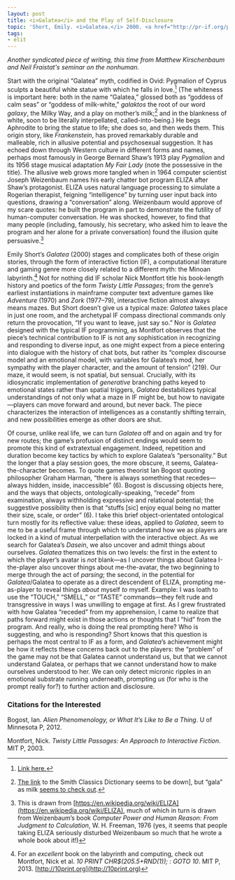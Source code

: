 ```yaml
---
layout: post
title: <i>Galatea</i> and the Play of Self-Disclosure
topic: 'Short, Emily. <i>Galatea.</i> 2000. <a href="http://pr-if.org/play/galatea/">pr-if.org/play/galatea/</a>.'
tags: 
- elit
---
```


*Another syndicated piece of writing, this time from Matthew Kirschenbaum and Neil Fraistat's seminar on the nonhuman.*

Start with the original “Galatea” myth, codified in Ovid: Pygmalion of Cyprus sculpts a beautiful white statue with which he falls in love.[^1] (The whiteness is important here: both in the name “Galatea,” glossed both as “goddess of calm seas” or “goddess of milk-white,” *galaktos* the root of our word *galaxy*, the Milky Way, and a play on mother’s milk;[^2] and in the blankness of white, soon to be literally interpellated, called-into-being.) He begs Aphrodite to bring the statue to life; she does so, and then weds them. This origin story, like *Frankenstein*, has proved remarkably durable and malleable, rich in allusive potential and psychosexual suggestion. It has echoed down through Western culture in different forms and names, perhaps most famously in George Bernard Shaw’s 1913 play *Pygmalion* and its 1956 stage musical adaptation *My Fair Lady* (note the possessive in the title). The allusive web grows more tangled when in 1964 computer scientist Joseph Weizenbaum names his early chatter bot program ELIZA after Shaw’s protagonist. ELIZA uses natural language processing to simulate a Rogerian therapist, feigning “intelligence” by turning user input back into questions, drawing a “conversation” along. Weizenbaum would approve of my scare quotes: he built the program in part to demonstrate the futility of human-computer conversation. He was shocked, however, to find that many people (including, famously, his secretary, who asked him to leave the program and her alone for a private conversation) found the illusion quite persuasive.[^3]

Emily Short’s *Galatea* (2000) stages and complicates both of these origin stories, through the form of interactive fiction (IF), a computational literature and gaming genre more closely related to a different myth: the Minoan labyrinth.[^4] Not for nothing did IF scholar Nick Montfort title his book-length history and poetics of the form *Twisty Little Passages*; from the genre’s earliest instantiations in mainframe computer text adventure games like *Adventure* (1970) and *Zork* (1977–79), interactive fiction almost always means mazes. But Short doesn’t give us a typical maze: *Galatea* takes place in just one room, and the archetypal IF compass directional commands only return the provocation, “If you want to leave, just say so.” Nor is *Galatea* designed with the typical IF programming, as Montfort observes that the piece’s technical contribution to IF is not any sophistication in recognizing and responding to diverse input, as one might expect from a piece entering into dialogue with the history of chat bots, but rather its “complex discourse model and an emotional model, with variables for Galatea’s mod, her sympathy with the player character, and the amount of tension” (219). Our maze, it would seem, is not spatial, but sensual. Crucially, with its idiosyncratic implementation of *generative* branching paths keyed to emotional states rather than spatial triggers, *Galatea* destabilizes typical understandings of not only what a maze in IF might be, but how to navigate—players can move forward and around, but never back. The piece characterizes the interaction of intelligences as a constantly shifting terrain, and new possibilities emerge as other doors are shut.

Of course, unlike real life, we can turn *Galatea* off and on again and try for new routes; the game’s profusion of distinct endings would seem to promote this kind of extratextual engagement. Indeed, repetition and duration become key tactics by which to explore Galatea’s “personality.” But the longer that a play session goes, the more obscure, it seems, Galatea-the-character becomes. To quote games theorist Ian Bogost quoting philosopher Graham Harman, “there is always something that recedes—always hidden, inside, inaccessible” (6). Bogost is discussing objects here, and the ways that objects, ontologically-speaking, “recede” from examination, always withholding expressive and relational potential; the suggestive possibility then is that “stuffs [sic] enjoy equal being no matter their size, scale, or order” (6). I take this brief object-orientated ontological turn mostly for its reflective value: these ideas, applied to *Galatea*, seem to me to be a useful frame through which to understand how we as players are locked in a kind of mutual interpellation with the interactive object. As we search for Galatea’s *Dasein*, we also uncover and admit things about ourselves. *Galatea* thematizes this on two levels: the first in the extent to which the player’s avatar is *not* blank—as I uncover things about Galatea I-the-player also uncover things about me-the-avatar, the two beginning to merge through the act of *parsing*; the second, in the potential for *Galatea*/Galatea to operate as a direct descendent of ELIZA, prompting me-as-player to reveal things *about* myself *to* myself. Example: I was loath to use the “TOUCH,” “SMELL,” or “TASTE” commands—they felt rude and transgressive in ways I was unwilling to engage at first. As I grew frustrated with how Galatea “receded” from my apprehension, I came to realize that paths forward might exist in those actions or thoughts that I “hid” from the program. And really, who is doing the real prompting here? Who is suggesting, and who is responding? Short knows that this question is perhaps the most central to IF as a form, and *Galatea*’s achievement might be how it reflects these concerns back out to the players: the “problem” of the game may not be that Galatea cannot understand us, but that we cannot understand Galatea, or perhaps that we cannot understand how to make ourselves understood to her. We can only detect micronic ripples in an emotional substrate running underneath, prompting *us* (for who is the prompt really for?) to further action and disclosure. 

[^1]: [Link here.](http://www.poetryintranslation.com/PITBR/Latin/Metamorph10.htm#anchor_Toc64105570)
[^2]: [The link](https://en.wikipedia.org/wiki/Galatea_(mythology)#cite_ref-1) to the Smith Classics Dictionary seems to be down], but “gala” as milk [seems to check out](https://en.wiktionary.org/wiki/γάλα#Greek).
[^3]: This is drawn from [https://en.wikipedia.org/wiki/ELIZA](https://en.wikipedia.org/wiki/ELIZA), much of which in turn is drawn from Weizenbaum’s book *Computer Power and Human Reason: From Judgment to Calculation*, W. H. Freeman, 1976 (yes, it seems that people taking ELIZA seriously disturbed Weizenbaum so much that he wrote a whole book about it!)
[^4]: For an *excellent* book on the labyrinth and computing, check out Montfort, Nick et al. *10 PRINT CHR$(205.5+RND(1)); : GOTO 10*. MIT P, 2013. [http://10print.org](http://10print.org)

### Citations for the Interested

Bogost, Ian. *Alien Phenomenology, or What It’s Like to Be a Thing*. U of Minnesota P, 2012. 

Montfort, Nick. *Twisty Little Passages: An Approach to Interactive Fiction*. MIT P, 2003. 

